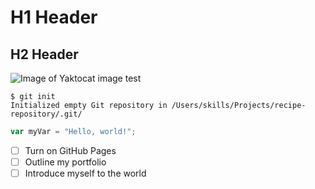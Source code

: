 # H1 Header

## H2 Header

![Image of Yaktocat](https://octodex.github.com/images/yaktocat.png)
image test


```
$ git init
Initialized empty Git repository in /Users/skills/Projects/recipe-repository/.git/
```

``` javascript
var myVar = "Hello, world!";
```

- [ ] Turn on GitHub Pages
- [ ] Outline my portfolio
- [ ] Introduce myself to the world
